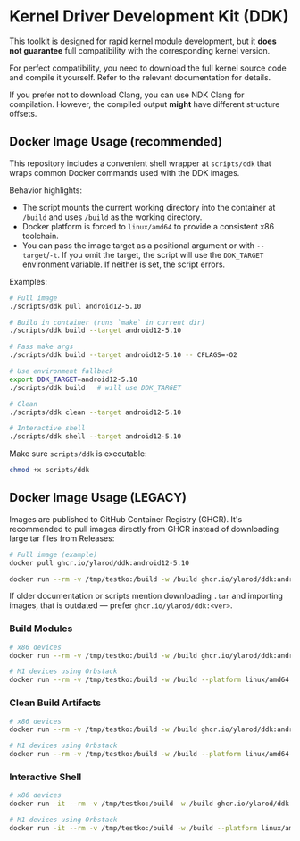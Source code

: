 # Kernel Driver Development Kit (DDK)

This toolkit is designed for rapid kernel module development, but it **does not guarantee** full compatibility with the corresponding kernel version.

For perfect compatibility, you need to download the full kernel source code and compile it yourself. Refer to the relevant documentation for details.

If you prefer not to download Clang, you can use NDK Clang for compilation. However, the compiled output **might** have different structure offsets.

## Docker Image Usage (recommended)

This repository includes a convenient shell wrapper at `scripts/ddk` that wraps common Docker commands used with the DDK images.

Behavior highlights:
- The script mounts the current working directory into the container at `/build` and uses `/build` as the working directory.
- Docker platform is forced to `linux/amd64` to provide a consistent x86 toolchain.
- You can pass the image target as a positional argument or with `--target`/`-t`. If you omit the target, the script will use the `DDK_TARGET` environment variable. If neither is set, the script errors.

Examples:

```bash
# Pull image
./scripts/ddk pull android12-5.10

# Build in container (runs `make` in current dir)
./scripts/ddk build --target android12-5.10

# Pass make args
./scripts/ddk build --target android12-5.10 -- CFLAGS=-O2

# Use environment fallback
export DDK_TARGET=android12-5.10
./scripts/ddk build   # will use DDK_TARGET

# Clean
./scripts/ddk clean --target android12-5.10

# Interactive shell
./scripts/ddk shell --target android12-5.10
```

Make sure `scripts/ddk` is executable:

```bash
chmod +x scripts/ddk
```

## Docker Image Usage (LEGACY)

Images are published to GitHub Container Registry (GHCR). It's recommended to pull images directly from GHCR instead of downloading large tar files from Releases:

```bash
# Pull image (example)
docker pull ghcr.io/ylarod/ddk:android12-5.10

docker run --rm -v /tmp/testko:/build -w /build ghcr.io/ylarod/ddk:android12-5.10 make
```

If older documentation or scripts mention downloading `.tar` and importing images, that is outdated — prefer `ghcr.io/ylarod/ddk:<ver>`.

### Build Modules

```bash
# x86 devices
docker run --rm -v /tmp/testko:/build -w /build ghcr.io/ylarod/ddk:android12-5.10 make

# M1 devices using Orbstack
docker run --rm -v /tmp/testko:/build -w /build --platform linux/amd64 ghcr.io/ylarod/ddk:android12-5.10 make
```

### Clean Build Artifacts

```bash
# x86 devices
docker run --rm -v /tmp/testko:/build -w /build ghcr.io/ylarod/ddk:android12-5.10 make clean

# M1 devices using Orbstack
docker run --rm -v /tmp/testko:/build -w /build --platform linux/amd64 ghcr.io/ylarod/ddk:android12-5.10 make clean
```

### Interactive Shell

```bash
# x86 devices
docker run -it --rm -v /tmp/testko:/build -w /build ghcr.io/ylarod/ddk:android12-5.10

# M1 devices using Orbstack
docker run -it --rm -v /tmp/testko:/build -w /build --platform linux/amd64 ghcr.io/ylarod/ddk:android12-5.10
```
